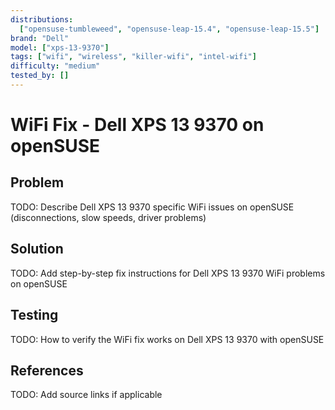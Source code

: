 ```yaml
---
distributions:
  ["opensuse-tumbleweed", "opensuse-leap-15.4", "opensuse-leap-15.5"]
brand: "Dell"
model: ["xps-13-9370"]
tags: ["wifi", "wireless", "killer-wifi", "intel-wifi"]
difficulty: "medium"
tested_by: []
---
```


# WiFi Fix - Dell XPS 13 9370 on openSUSE

## Problem

TODO: Describe Dell XPS 13 9370 specific WiFi issues on openSUSE (disconnections, slow speeds, driver problems)

## Solution

TODO: Add step-by-step fix instructions for Dell XPS 13 9370 WiFi problems on openSUSE

## Testing

TODO: How to verify the WiFi fix works on Dell XPS 13 9370 with openSUSE

## References

TODO: Add source links if applicable

